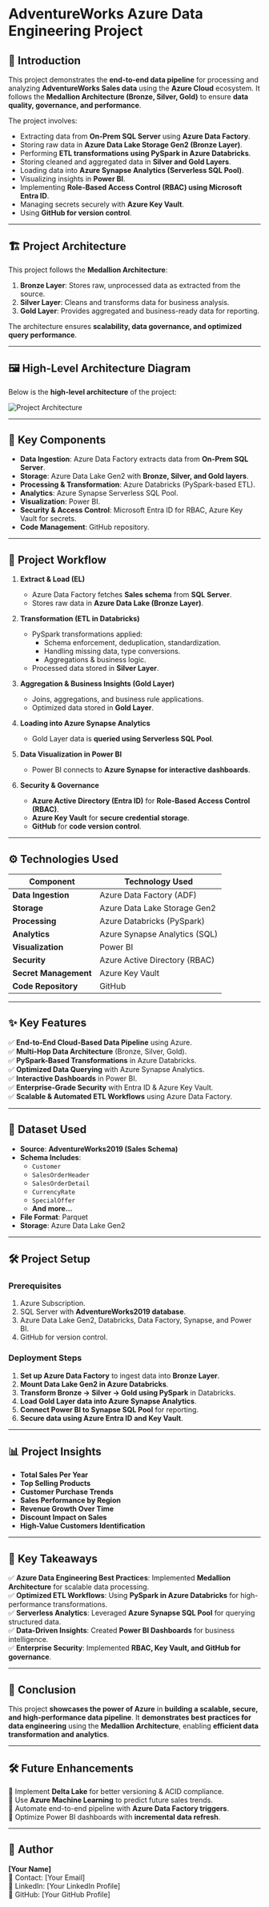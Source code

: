 # AdventureWorks Azure Data Engineering Project

## 📌 Introduction
This project demonstrates the **end-to-end data pipeline** for processing and analyzing **AdventureWorks Sales data** using the **Azure Cloud** ecosystem. It follows the **Medallion Architecture (Bronze, Silver, Gold)** to ensure **data quality, governance, and performance**.

The project involves:
- Extracting data from **On-Prem SQL Server** using **Azure Data Factory**.
- Storing raw data in **Azure Data Lake Storage Gen2 (Bronze Layer)**.
- Performing **ETL transformations using PySpark in Azure Databricks**.
- Storing cleaned and aggregated data in **Silver and Gold Layers**.
- Loading data into **Azure Synapse Analytics (Serverless SQL Pool)**.
- Visualizing insights in **Power BI**.
- Implementing **Role-Based Access Control (RBAC) using Microsoft Entra ID**.
- Managing secrets securely with **Azure Key Vault**.
- Using **GitHub for version control**.

---

## 🏗️ Project Architecture
This project follows the **Medallion Architecture**:
1. **Bronze Layer**: Stores raw, unprocessed data as extracted from the source.
2. **Silver Layer**: Cleans and transforms data for business analysis.
3. **Gold Layer**: Provides aggregated and business-ready data for reporting.

The architecture ensures **scalability, data governance, and optimized query performance**.

---

## 🖼️ High-Level Architecture Diagram
Below is the **high-level architecture** of the project:

![Project Architecture](AdventureWorksArchitecture.png)

---

## 🔑 Key Components
- **Data Ingestion**: Azure Data Factory extracts data from **On-Prem SQL Server**.
- **Storage**: Azure Data Lake Gen2 with **Bronze, Silver, and Gold layers**.
- **Processing & Transformation**: Azure Databricks (PySpark-based ETL).
- **Analytics**: Azure Synapse Serverless SQL Pool.
- **Visualization**: Power BI.
- **Security & Access Control**: Microsoft Entra ID for RBAC, Azure Key Vault for secrets.
- **Code Management**: GitHub repository.

---

## 🔄 Project Workflow
1. **Extract & Load (EL)**  
   - Azure Data Factory fetches **Sales schema** from **SQL Server**.  
   - Stores raw data in **Azure Data Lake (Bronze Layer)**.

2. **Transformation (ETL in Databricks)**  
   - PySpark transformations applied:
     - Schema enforcement, deduplication, standardization.
     - Handling missing data, type conversions.
     - Aggregations & business logic.
   - Processed data stored in **Silver Layer**.

3. **Aggregation & Business Insights (Gold Layer)**  
   - Joins, aggregations, and business rule applications.  
   - Optimized data stored in **Gold Layer**.

4. **Loading into Azure Synapse Analytics**  
   - Gold Layer data is **queried using Serverless SQL Pool**.

5. **Data Visualization in Power BI**  
   - Power BI connects to **Azure Synapse for interactive dashboards**.

6. **Security & Governance**  
   - **Azure Active Directory (Entra ID)** for **Role-Based Access Control (RBAC)**.  
   - **Azure Key Vault** for **secure credential storage**.  
   - **GitHub** for **code version control**.

---

## ⚙️ Technologies Used
| Component             | Technology Used                     |
|----------------------|----------------------------------|
| **Data Ingestion**   | Azure Data Factory (ADF)         |
| **Storage**         | Azure Data Lake Storage Gen2     |
| **Processing**      | Azure Databricks (PySpark)       |
| **Analytics**       | Azure Synapse Analytics (SQL)   |
| **Visualization**   | Power BI                         |
| **Security**       | Azure Active Directory (RBAC)   |
| **Secret Management** | Azure Key Vault                 |
| **Code Repository** | GitHub                           |

---

## ✨ Key Features
✅ **End-to-End Cloud-Based Data Pipeline** using Azure.  
✅ **Multi-Hop Data Architecture** (Bronze, Silver, Gold).  
✅ **PySpark-Based Transformations** in Azure Databricks.  
✅ **Optimized Data Querying** with Azure Synapse Analytics.  
✅ **Interactive Dashboards** in Power BI.  
✅ **Enterprise-Grade Security** with Entra ID & Azure Key Vault.  
✅ **Scalable & Automated ETL Workflows** using Azure Data Factory.  

---

## 📂 Dataset Used
- **Source**: **AdventureWorks2019 (Sales Schema)**
- **Schema Includes**:
  - `Customer`
  - `SalesOrderHeader`
  - `SalesOrderDetail`
  - `CurrencyRate`
  - `SpecialOffer`
  - **And more...**
- **File Format**: Parquet  
- **Storage**: Azure Data Lake Gen2  

---

## 🛠️ Project Setup
### **Prerequisites**
1. Azure Subscription.
2. SQL Server with **AdventureWorks2019 database**.
3. Azure Data Lake Gen2, Databricks, Data Factory, Synapse, and Power BI.
4. GitHub for version control.

### **Deployment Steps**
1. **Set up Azure Data Factory** to ingest data into **Bronze Layer**.
2. **Mount Data Lake Gen2 in Azure Databricks**.
3. **Transform Bronze → Silver → Gold using PySpark** in Databricks.
4. **Load Gold Layer data into Azure Synapse Analytics**.
5. **Connect Power BI to Synapse SQL Pool** for reporting.
6. **Secure data using Azure Entra ID and Key Vault**.

---

## 📊 Project Insights
- **Total Sales Per Year**
- **Top Selling Products**
- **Customer Purchase Trends**
- **Sales Performance by Region**
- **Revenue Growth Over Time**
- **Discount Impact on Sales**
- **High-Value Customers Identification**

---

## 🚀 Key Takeaways
✅ **Azure Data Engineering Best Practices**: Implemented **Medallion Architecture** for scalable data processing.  
✅ **Optimized ETL Workflows**: Using **PySpark in Azure Databricks** for high-performance transformations.  
✅ **Serverless Analytics**: Leveraged **Azure Synapse SQL Pool** for querying structured data.  
✅ **Data-Driven Insights**: Created **Power BI Dashboards** for business intelligence.  
✅ **Enterprise Security**: Implemented **RBAC, Key Vault, and GitHub for governance**.  

---

## 📜 Conclusion
This project **showcases the power of Azure** in **building a scalable, secure, and high-performance data pipeline**. It **demonstrates best practices for data engineering** using the **Medallion Architecture**, enabling **efficient data transformation and analytics**.

---

## 🛠️ Future Enhancements
🔹 Implement **Delta Lake** for better versioning & ACID compliance.  
🔹 Use **Azure Machine Learning** to predict future sales trends.  
🔹 Automate end-to-end pipeline with **Azure Data Factory triggers**.  
🔹 Optimize Power BI dashboards with **incremental data refresh**.  

---

## 📌 Author
**[Your Name]**  
📧 Contact: [Your Email]  
🔗 LinkedIn: [Your LinkedIn Profile]  
🚀 GitHub: [Your GitHub Profile]  

